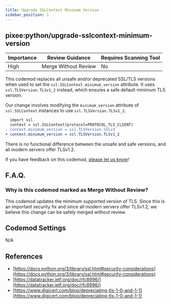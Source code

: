 ```yaml
---
title: Upgrade SSLContext Minimum Version
sidebar_position: 1
---
```


## pixee:python/upgrade-sslcontext-minimum-version

| Importance | Review Guidance      | Requires Scanning Tool |
|------------|----------------------|------------------------|
| High       | Merge Without Review | No                     |

This codemod replaces all unsafe and/or deprecated SSL/TLS versions when used
to set the `ssl.SSLContext.minimum_version` attribute. It uses
`ssl.TLSVersion.TLSv1_2` instead, which ensures a safe default minimum TLS
version.

Our change involves modifying the `minimum_version` attribute of
`ssl.SSLContext` instances to use `ssl.TLSVersion.TLSv1_2`.

```diff
  import ssl
  context = ssl.SSLContext(protocol=PROTOCOL_TLS_CLIENT)
- context.minimum_version = ssl.TLSVersion.SSLv3
+ context.minimum_version = ssl.TLSVersion.TLSv1_2
```

There is no functional difference between the unsafe and safe versions, and all modern servers offer TLSv1.2.

If you have feedback on this codemod, [please let us know](mailto:feedback@pixee.ai)!

## F.A.Q.

### Why is this codemod marked as Merge Without Review?

This codemod updates the minimum supported version of TLS. Since this is an important security fix and since all modern servers offer TLSv1.2, we believe this change can be safely merged without review.

## Codemod Settings

N/A

## References

* [https://docs.python.org/3/library/ssl.html#security-considerations](https://docs.python.org/3/library/ssl.html#security-considerations)
* [https://datatracker.ietf.org/doc/rfc8996/](https://datatracker.ietf.org/doc/rfc8996/)
* [https://www.digicert.com/blog/depreciating-tls-1-0-and-1-1](https://www.digicert.com/blog/depreciating-tls-1-0-and-1-1)
